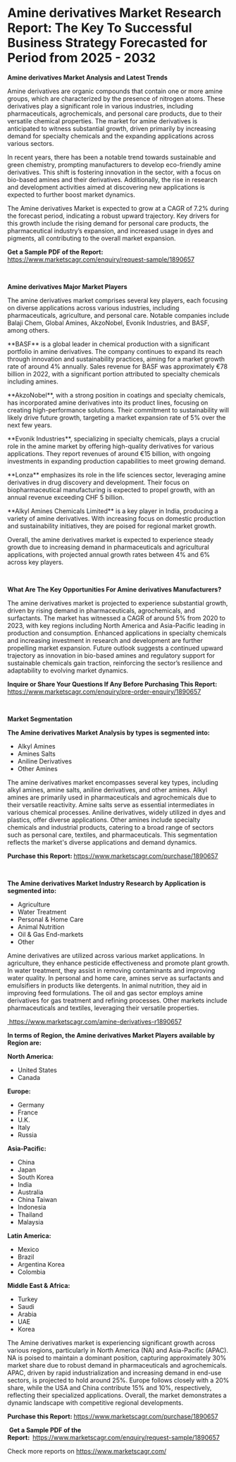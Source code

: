 <p><h1>Amine derivatives Market Research Report: The Key To Successful Business Strategy Forecasted for Period from 2025 - 2032</h1></p><p><strong>Amine derivatives Market Analysis and Latest Trends</strong></p>
<p><p>Amine derivatives are organic compounds that contain one or more amine groups, which are characterized by the presence of nitrogen atoms. These derivatives play a significant role in various industries, including pharmaceuticals, agrochemicals, and personal care products, due to their versatile chemical properties. The market for amine derivatives is anticipated to witness substantial growth, driven primarily by increasing demand for specialty chemicals and the expanding applications across various sectors.</p><p>In recent years, there has been a notable trend towards sustainable and green chemistry, prompting manufacturers to develop eco-friendly amine derivatives. This shift is fostering innovation in the sector, with a focus on bio-based amines and their derivatives. Additionally, the rise in research and development activities aimed at discovering new applications is expected to further boost market dynamics. </p><p>The Amine derivatives Market is expected to grow at a CAGR of 7.2% during the forecast period, indicating a robust upward trajectory. Key drivers for this growth include the rising demand for personal care products, the pharmaceutical industry’s expansion, and increased usage in dyes and pigments, all contributing to the overall market expansion.</p></p>
<p><strong>Get a Sample PDF of the Report:&nbsp;</strong> <a href="https://www.marketscagr.com/enquiry/request-sample/1890657?utm_campaign=2468&utm_medium=2&utm_source=Github&utm_content=ia&utm_term=02042025&utm_id=amine-derivatives">https://www.marketscagr.com/enquiry/request-sample/1890657</a></p>
<p>&nbsp;</p>
<p><strong>Amine derivatives Major Market Players</strong></p>
<p><p>The amine derivatives market comprises several key players, each focusing on diverse applications across various industries, including pharmaceuticals, agriculture, and personal care. Notable companies include Balaji Chem, Global Amines, AkzoNobel, Evonik Industries, and BASF, among others.</p><p>**BASF** is a global leader in chemical production with a significant portfolio in amine derivatives. The company continues to expand its reach through innovation and sustainability practices, aiming for a market growth rate of around 4% annually. Sales revenue for BASF was approximately €78 billion in 2022, with a significant portion attributed to specialty chemicals including amines.</p><p>**AkzoNobel**, with a strong position in coatings and specialty chemicals, has incorporated amine derivatives into its product lines, focusing on creating high-performance solutions. Their commitment to sustainability will likely drive future growth, targeting a market expansion rate of 5% over the next few years.</p><p>**Evonik Industries**, specializing in specialty chemicals, plays a crucial role in the amine market by offering high-quality derivatives for various applications. They report revenues of around €15 billion, with ongoing investments in expanding production capabilities to meet growing demand.</p><p>**Lonza** emphasizes its role in the life sciences sector, leveraging amine derivatives in drug discovery and development. Their focus on biopharmaceutical manufacturing is expected to propel growth, with an annual revenue exceeding CHF 5 billion.</p><p>**Alkyl Amines Chemicals Limited** is a key player in India, producing a variety of amine derivatives. With increasing focus on domestic production and sustainability initiatives, they are poised for regional market growth.</p><p>Overall, the amine derivatives market is expected to experience steady growth due to increasing demand in pharmaceuticals and agricultural applications, with projected annual growth rates between 4% and 6% across key players.</p></p>
<p>&nbsp;</p>
<p><strong>What Are The Key Opportunities For Amine derivatives Manufacturers?</strong></p>
<p><p>The amine derivatives market is projected to experience substantial growth, driven by rising demand in pharmaceuticals, agrochemicals, and surfactants. The market has witnessed a CAGR of around 5% from 2020 to 2023, with key regions including North America and Asia-Pacific leading in production and consumption. Enhanced applications in specialty chemicals and increasing investment in research and development are further propelling market expansion. Future outlook suggests a continued upward trajectory as innovation in bio-based amines and regulatory support for sustainable chemicals gain traction, reinforcing the sector’s resilience and adaptability to evolving market dynamics.</p></p>
<p><strong>Inquire or Share Your Questions If Any Before Purchasing This Report:</strong> <a href="https://www.marketscagr.com/enquiry/pre-order-enquiry/1890657?utm_campaign=2468&utm_medium=2&utm_source=Github&utm_content=ia&utm_term=02042025&utm_id=amine-derivatives">https://www.marketscagr.com/enquiry/pre-order-enquiry/1890657</a></p>
<p>&nbsp;</p>
<p><strong>Market Segmentation</strong></p>
<p><strong>The Amine derivatives Market Analysis by types is segmented into:</strong></p>
<p><ul><li>Alkyl Amines</li><li>Amines Salts</li><li>Aniline Derivatives</li><li>Other Amines</li></ul></p>
<p><p>The amine derivatives market encompasses several key types, including alkyl amines, amine salts, aniline derivatives, and other amines. Alkyl amines are primarily used in pharmaceuticals and agrochemicals due to their versatile reactivity. Amine salts serve as essential intermediates in various chemical processes. Aniline derivatives, widely utilized in dyes and plastics, offer diverse applications. Other amines include specialty chemicals and industrial products, catering to a broad range of sectors such as personal care, textiles, and pharmaceuticals. This segmentation reflects the market's diverse applications and demand dynamics.</p></p>
<p><strong>Purchase this Report:&nbsp;</strong><a href="https://www.marketscagr.com/purchase/1890657?utm_campaign=2468&utm_medium=2&utm_source=Github&utm_content=ia&utm_term=02042025&utm_id=amine-derivatives">https://www.marketscagr.com/purchase/1890657</a></p>
<p>&nbsp;</p>
<p><strong>The Amine derivatives Market Industry Research by Application is segmented into:</strong></p>
<p><ul><li>Agriculture</li><li>Water Treatment</li><li>Personal & Home Care</li><li>Animal Nutrition</li><li>Oil & Gas End-markets</li><li>Other</li></ul></p>
<p><p>Amine derivatives are utilized across various market applications. In agriculture, they enhance pesticide effectiveness and promote plant growth. In water treatment, they assist in removing contaminants and improving water quality. In personal and home care, amines serve as surfactants and emulsifiers in products like detergents. In animal nutrition, they aid in improving feed formulations. The oil and gas sector employs amine derivatives for gas treatment and refining processes. Other markets include pharmaceuticals and textiles, leveraging their versatile properties.</p></p>
<p><a href="https://www.marketscagr.com/amine-derivatives-r1890657?utm_campaign=2468&utm_medium=2&utm_source=Github&utm_content=ia&utm_term=02042025&utm_id=amine-derivatives">&nbsp;https://www.marketscagr.com/amine-derivatives-r1890657</a></p>
<p><strong>In terms of Region, the Amine derivatives Market Players available by Region are:</strong></p>
<p>
    <p> <strong> North America: </strong>
        <ul>
            <li>United States</li>
            <li>Canada</li>
        </ul>
        </p> 
    <p> <strong> Europe: </strong>
        <ul>
            <li>Germany</li>
            <li>France</li>
            <li>U.K.</li>
            <li>Italy</li>
            <li>Russia</li>
        </ul>
        </p> 
    <p> <strong> Asia-Pacific: </strong>
        <ul>
            <li>China</li>
            <li>Japan</li>
            <li>South Korea</li>
            <li>India</li>
            <li>Australia</li>
            <li>China Taiwan</li>
            <li>Indonesia</li>
            <li>Thailand</li>
            <li>Malaysia</li>
        </ul>
        </p> 
    <p> <strong> Latin America: </strong>
        <ul>
            <li>Mexico</li>
            <li>Brazil</li>
            <li>Argentina Korea</li>
            <li>Colombia</li>
        </ul>
        </p> 
    <p> <strong> Middle East & Africa: </strong>
        <ul>
            <li>Turkey</li>
            <li>Saudi</li>
            <li>Arabia</li>
            <li>UAE</li>
            <li>Korea</li>
        </ul>
    </p>
    </p>
<p><p>The Amine derivatives market is experiencing significant growth across various regions, particularly in North America (NA) and Asia-Pacific (APAC). NA is poised to maintain a dominant position, capturing approximately 30% market share due to robust demand in pharmaceuticals and agrochemicals. APAC, driven by rapid industrialization and increasing demand in end-use sectors, is projected to hold around 25%. Europe follows closely with a 20% share, while the USA and China contribute 15% and 10%, respectively, reflecting their specialized applications. Overall, the market demonstrates a dynamic landscape with competitive regional developments.</p></p>
<p><strong>Purchase this Report: </strong><a href="https://www.marketscagr.com/purchase/1890657?utm_campaign=2468&utm_medium=2&utm_source=Github&utm_content=ia&utm_term=02042025&utm_id=amine-derivatives">https://www.marketscagr.com/purchase/1890657</a></p>
<p>&nbsp;<strong>Get a Sample PDF of the Report:&nbsp;&nbsp;</strong><a href="https://www.marketscagr.com/enquiry/request-sample/1890657?utm_campaign=2468&utm_medium=2&utm_source=Github&utm_content=ia&utm_term=02042025&utm_id=amine-derivatives">https://www.marketscagr.com/enquiry/request-sample/1890657</a></p>
<p><strong></strong></p>
<p>Check more reports on <a href="https://www.marketscagr.com/?utm_campaign=2468&utm_medium=2&utm_source=Github&utm_content=ia&utm_term=02042025&utm_id=amine-derivatives">https://www.marketscagr.com/</a></p>